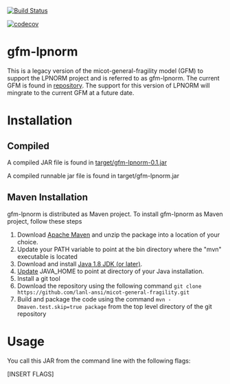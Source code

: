 [![Build Status](https://travis-ci.org/lanl-ansi/micot-general-fragility.svg?branch=master)](https://travis-ci.org/lanl-ansi/micot-general-fragility)

[![codecov](https://codecov.io/gh/lanl-ansi/micot-general-fragility/branch/master/graph/badge.svg)](https://codecov.io/gh/lanl-ansi/micot-general-fragility)

# gfm-lpnorm

This is a legacy version of the micot-general-fragility model (GFM) to support the LPNORM project and is referred to as gfm-lpnorm. The current GFM is found in [repository](https://github.com/lanl-ansi/generalized-fragility-model). The support for this version of LPNORM will mingrate to the current GFM at a future date.

# Installation

## Compiled

A compiled JAR file is found in [target/gfm-lpnorm-0.1.jar](https://github.com/lanl-ansi/micot-general-fragility/blob/master/target/gfm-lpnorm-0.1.jar)

A compiled runnable jar file is found in target/gfm-lpnorm.jar

## Maven Installation

gfm-lpnorm is distributed as Maven project. To install gfm-lpnorm as Maven project, follow these steps

1. Download [Apache Maven](https://maven.apache.org/download.cgi) and unzip the package into a location of your choice.
2. Update your PATH variable to point at the bin directory where the "mvn" executable is located
3. Download and install [Java 1.8 JDK (or later)](http://www.oracle.com/technetwork/java/javase/downloads/index-jsp-138363.html).
4. [Update](https://docs.oracle.com/cd/E19182-01/820-7851/inst_cli_jdk_javahome_t/) JAVA_HOME to point at directory of your Java installation.
5. Install a git tool
6. Download the repository using the following command ```git clone https://github.com/lanl-ansi/micot-general-fragility.git```
7. Build and package the code using the command ```mvn -Dmaven.test.skip=true package``` from the top level directory of the git repository

# Usage

You call this JAR from the command line with the following flags:

[INSERT FLAGS]
